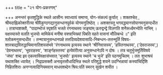 +++
title = "२१ योग-प्रकरणम्"

+++
अनन्तरं कृतशुद्धिके स्थले आसीनः स्वाध्यायं समाप्य, योग-संकल्पं कुर्यात् । 
शक्तश्चेत् , श्रीमदाह्निकोक्तरीत्या श्रीवैकुण्ठगद्यानुसन्धानपूर्वकं योगमनुतिष्ठेत् । 
अशक्तस्तु भगवद्ध्यानसोपानमनुसन्दधीत । 
तत्राप्यशक्तौ,
"पादाम्भोजं स्पृशति भजते रंगनाथस्य जङ्घांम्
ऊरुद्वन्द्वे विलगति शनैरूर्ध्वमभ्येति नाभिम् । 
वक्षस्यास्ते वलति भुजयोः मामिकेयं मनीषा
वक्त्राभिख्यां पिबति वहते वासनां मौलिबन्धे ॥" 
इति श्लोकमनुसन्दधीत । 
तन्मात्रानुसन्धानपक्षे तत्तदिव्यदेशवासादि-निबन्धन-तत्तन्मूर्ति विषय-शास्त्राद्यविरुद्धाभिमानातिशयसंभवे 'रंगनाथस्य इत्यस्य स्थाने 'श्रीनिवासस्य', 'हस्तिनाथस्य', ('देवराजस्य',) 'देवनाथस्य', 'भूवराहस्य', 'शार्ङ्गहस्तस्य' इत्येवंरीत्या अनुसन्धानेऽपि न दोषः । 
तत्र चतुर्भुजमूर्तिविषये 'जंघा' शब्द इव एकत्वाविवक्षासंभवात् 'भुजयोः' इत्यस्य स्थाने 'च भुजे' इति पठनमुचितम् । 
ततः शुभाश्रयं यथाशक्ति ध्यायेत् । 
निद्राप्रसक्तौ अनावृतसौधादिभिन्न स्थले परिशुद्धे शयने उदग्भिन्नायां कस्यांचिद्दिशि निहितशिराः अनग्नत्वादिनियमवान् माधवशब्देन श्रिय:पतिं स्मरन् सुखेन शयीत ।
